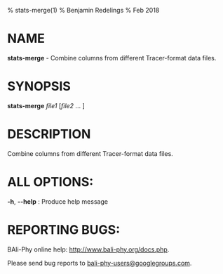 % stats-merge(1)
% Benjamin Redelings
% Feb 2018

# NAME

**stats-merge** - Combine columns from different Tracer-format data files.

# SYNOPSIS

**stats-merge** _file1_ [_file2_ ... ]

# DESCRIPTION

Combine columns from different Tracer-format data files.

# ALL OPTIONS:
**-h**, **--help**
: Produce help message


# REPORTING BUGS:
 BAli-Phy online help: <http://www.bali-phy.org/docs.php>.

Please send bug reports to <bali-phy-users@googlegroups.com>.

